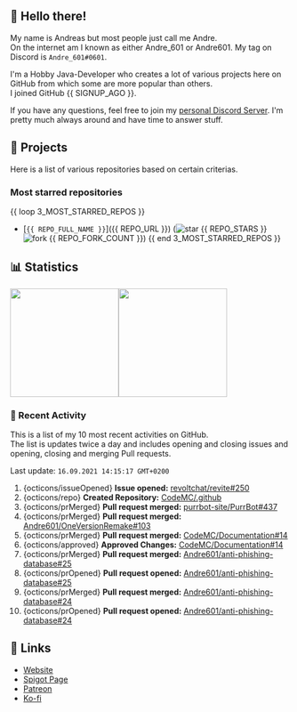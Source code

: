<!-- Links -->
[purr]: https://purrbot.site
[discord]: https://discord.gg/6dazXp6
[website]: https://andre601.ch
[spigot]: https://www.spigotmc.org/resources/authors/56829/
[patreon]: https://patreon.com/andre_601
[ko-fi]: https://ko-fi.com/andre_601

<!-- SVGs -->
[star]: https://cdn.jsdelivr.net/gh/Readme-Workflows/Readme-Icons@main/icons/octicons/StarredRepository.svg
[fork]: https://cdn.jsdelivr.net/gh/Readme-Workflows/Readme-Icons@main/icons/octicons/ForkedRepository.svg

## 👋 Hello there!
My name is Andreas but most people just call me Andre.  
On the internet am I known as either Andre_601 or Andre601. My tag on Discord is `Andre_601#0601`.

I'm a Hobby Java-Developer who creates a lot of various projects here on GitHub from which some are more popular than others.  
I joined GitHub {{ SIGNUP_AGO }}.

If you have any questions, feel free to join my [personal Discord Server][discord]. I'm pretty much always around and have time to answer stuff.

## 📁 Projects
Here is a list of various repositories based on certain criterias.

### Most starred repositories

{{ loop 3_MOST_STARRED_REPOS }}
- [`{{ REPO_FULL_NAME }}`]({{ REPO_URL }}) (![star] {{ REPO_STARS }} ![fork] {{ REPO_FORK_COUNT }})
{{ end 3_MOST_STARRED_REPOS }}

## 📊 Statistics
<img height="195px" src="https://github-readme-stats.vercel.app/api?username=Andre601&show_icons=true&hide_rank=true&title_color=3498db&bg_color=ffffff00&text_color=718096&disable_animations=true"><img height="195px" src="https://github-readme-stats.vercel.app/api/top-langs?username=Andre601&layout=compact&title_color=3498db&bg_color=ffffff00&text_color=718096">

### 📜 Recent Activity
This is a list of my 10 most recent activities on GitHub.  
The list is updates twice a day and includes opening and closing issues and opening, closing and merging Pull requests.

<!--RECENT_ACTIVITY:last_update-->
Last update: `16.09.2021 14:15:17 GMT+0200`
<!--RECENT_ACTIVITY:last_update_end-->
<!--RECENT_ACTIVITY:start-->
1. {octicons/issueOpened} **Issue opened:** [revoltchat/revite#250](https://github.com/revoltchat/revite/issues/250)
2. {octicons/repo} **Created Repository:** [CodeMC/.github](https://github.com/CodeMC/.github)
3. {octicons/prMerged} **Pull request merged:** [purrbot-site/PurrBot#437](https://github.com/purrbot-site/PurrBot/pull/437)
4. {octicons/prMerged} **Pull request merged:** [Andre601/OneVersionRemake#103](https://github.com/Andre601/OneVersionRemake/pull/103)
5. {octicons/prMerged} **Pull request merged:** [CodeMC/Documentation#14](https://github.com/CodeMC/Documentation/pull/14)
6. {octicons/approved} **Approved Changes:** [CodeMC/Documentation#14](https://github.com/CodeMC/Documentation/pull/14#pullrequestreview-753159710)
7. {octicons/prMerged} **Pull request merged:** [Andre601/anti-phishing-database#25](https://github.com/Andre601/anti-phishing-database/pull/25)
8. {octicons/prOpened} **Pull request opened:** [Andre601/anti-phishing-database#25](https://github.com/Andre601/anti-phishing-database/pull/25)
9. {octicons/prMerged} **Pull request merged:** [Andre601/anti-phishing-database#24](https://github.com/Andre601/anti-phishing-database/pull/24)
10. {octicons/prOpened} **Pull request opened:** [Andre601/anti-phishing-database#24](https://github.com/Andre601/anti-phishing-database/pull/24)
<!--RECENT_ACTIVITY:end-->

## 🔗 Links
- [Website]
- [Spigot Page][spigot]
- [Patreon]
- [Ko-fi]
